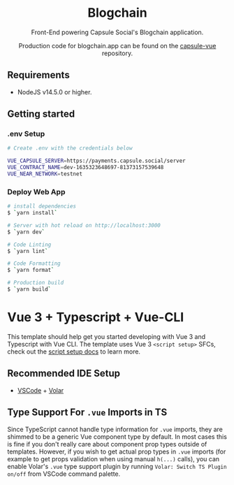 <div align="center">

<h1>Blogchain</h1>

Front-End powering Capsule Social's Blogchain application.

Production code for blogchain.app can be found on the [capsule-vue](https://github.com/capsulesocial/capsule-vue) repository.

</div>

## Requirements

- NodeJS v14.5.0 or higher.

## Getting started

### .env Setup

```bash
# Create .env with the credentials below

VUE_CAPSULE_SERVER=https://payments.capsule.social/server
VUE_CONTRACT_NAME=dev-1635323648697-81373157539648
VUE_NEAR_NETWORK=testnet

```

### Deploy Web App

```bash
# install dependencies
$ `yarn install`

# Server with hot reload on http://localhost:3000
$ `yarn dev`

# Code Linting
$ `yarn lint`

# Code Formatting
$ `yarn format`

# Production build
$ `yarn build`


```

# Vue 3 + Typescript + Vue-CLI

This template should help get you started developing with Vue 3 and Typescript with Vue CLI. The template uses Vue 3 `<script setup>` SFCs, check out the [script setup docs](https://v3.vuejs.org/api/sfc-script-setup.html#sfc-script-setup) to learn more.

## Recommended IDE Setup

- [VSCode](https://code.visualstudio.com/) + [Volar](https://marketplace.visualstudio.com/items?itemName=johnsoncodehk.volar)

## Type Support For `.vue` Imports in TS

Since TypeScript cannot handle type information for `.vue` imports, they are shimmed to be a generic Vue component type by default. In most cases this is fine if you don't really care about component prop types outside of templates. However, if you wish to get actual prop types in `.vue` imports (for example to get props validation when using manual `h(...)` calls), you can enable Volar's `.vue` type support plugin by running `Volar: Switch TS Plugin on/off` from VSCode command palette.
